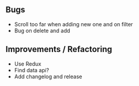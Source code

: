 ## Bugs
- Scroll too far when adding new one and on filter
- Bug on delete and add

## Improvements / Refactoring
- Use Redux
- Find data api?
- Add changelog and release
